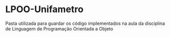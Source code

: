 # LPOO-Unifametro
Pasta utilizada para guardar os código implementados na aula da disciplina de Linguagem de Programação Orientada a Objeto
